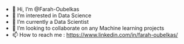 - 👋 Hi, I’m @Farah-Oubelkas
- 👀 I’m interested in Data Science
- 🌱 I’m currently a Data Scientist 
- 💞️ I’m looking to collaborate on any Machine learning projects
- 📫 How to reach me : https://www.linkedin.com/in/farah-oubelkas/ 

<!---
Farah-Oubelkas/Farah-Oubelkas is a ✨ special ✨ repository because its `README.md` (this file) appears on your GitHub profile.
You can click the Preview link to take a look at your changes.
--->
